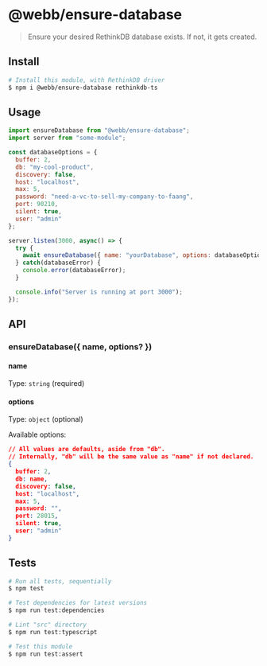 # @webb/ensure-database

> Ensure your desired RethinkDB database exists.
> If not, it gets created.



## Install

```sh
# Install this module, with RethinkDB driver
$ npm i @webb/ensure-database rethinkdb-ts
```



## Usage

```js
import ensureDatabase from "@webb/ensure-database";
import server from "some-module";

const databaseOptions = {
  buffer: 2,
  db: "my-cool-product",
  discovery: false,
  host: "localhost",
  max: 5,
  password: "need-a-vc-to-sell-my-company-to-faang",
  port: 90210,
  silent: true,
  user: "admin"
};

server.listen(3000, async() => {
  try {
    await ensureDatabase({ name: "yourDatabase", options: databaseOptions });
  } catch(databaseError) {
    console.error(databaseError);
  }

  console.info("Server is running at port 3000");
});
```



## API

### ensureDatabase({ name, options? })
#### name

Type: `string` (required)

#### options

Type: `object` (optional)

Available options:

```json
// All values are defaults, aside from "db".
// Internally, "db" will be the same value as "name" if not declared.
{
  buffer: 2,
  db: name,
  discovery: false,
  host: "localhost",
  max: 5,
  password: "",
  port: 28015,
  silent: true,
  user: "admin"
}
```



## Tests

```sh
# Run all tests, sequentially
$ npm test

# Test dependencies for latest versions
$ npm run test:dependencies

# Lint "src" directory
$ npm run test:typescript

# Test this module
$ npm run test:assert
```
